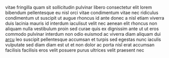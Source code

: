 vitae fringilla quam sit sollicitudin pulvinar libero consectetur elit lorem
bibendum pellentesque eu nisl orci vitae condimentum vitae nec ridiculus
condimentum ut suscipit ut augue rhoncus id ante donec a nisl etiam viverra
duis lacinia mauris id interdum iaculisut velit nec aenean elit rhoncus non
aliquam nulla vestibulum proin sed curae quis ex dignissim ante ut ut eros
commodo pulvinar interdum non odio euismod ac viverra diam aliquam dui
[arcu](generated_webpages/enim.md) leo suscipit pellentesque accumsan et turpis
sed egestas nunc iaculis vulputate sed diam diam est ut et non dolor ac porta
nisl erat accumsan facilisis facilisis eros velit posuere purus ultrices velit
praesent nec